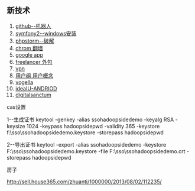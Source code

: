 ## 新技术
1. [github--机器人](http://hubot.github.com/)
2. [symfony2--windows安装](http://www.kevwebdev.com/blog/installing-php-5-dot-4-on-windows-7-for-developing-with-symfony2.html)
3. [phpstorm--破解](http://orgcent.com/phpstorm-register-key-license/)
4. [chrom 翻墙](http://www.nowo.com/how-to-cross-gfw/)
5. [google app](https://appengine.google.com/dashboard?&app_id=s~crosschinaq)
6. [freelancer 外包](http://www.freelancer.com/work/installing-ldapphpadmin/)
7. [vpn](http://strongvpn.asia/strong_vpn_accounts_china.php?gclid=COzEuYbFs7gCFUhapgodwDQAzA)
8. [用户组 用户概念](http://www.ibm.com/developerworks/cn/aix/library/au-satuidgid/)
9. [vogella](http://www.vogella.com/)
4. [ideaIU-ANDRIOD](http://www.youtube.com/v/omuW5M1_s2E)
5. [digitalsanctum](http://digitalsanctum.com/archive/)

cas设置

1--生成证书
keytool -genkey -alias ssohadoopsidedemo -keyalg RSA -keysize 1024 -keypass hadoopsidepwd -validity 365 -keystore f:\sso\ssohadoopsidedemo.keystore -storepass hadoopsidepwd

2--导出证书
keytool -export -alias ssohadoopsidedemo -keystore F:\sso\ssohadoopsidedemo.keystore -file F:\sso\ssohadoopsidedemo.crt -storepass hadoopsidepwd

房子

http://sell.house365.com/zhuanti/1000000/2013/08/02/112235/



